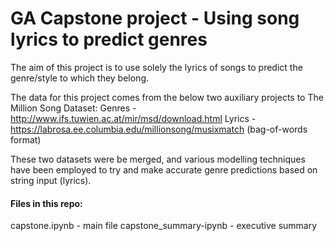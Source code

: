 # GA Capstone project - Using song lyrics to predict genres
The aim of this project is to use solely the lyrics of songs to predict the genre/style to which they belong.

The data for this project comes from the below two auxiliary projects to The Million Song Dataset:
Genres - http://www.ifs.tuwien.ac.at/mir/msd/download.html 
Lyrics - https://labrosa.ee.columbia.edu/millionsong/musixmatch (bag-of-words format)

These two datasets were be merged, and various modelling techniques have been employed to try and make accurate genre predictions based on string input (lyrics).

#### Files in this repo:
capstone.ipynb - main file 
capstone_summary-ipynb - executive summary
